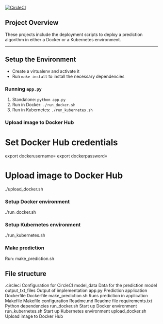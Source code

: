 [![CircleCI](https://circleci.com/gh/JonathanAsamoah/project-ml-microservice-kubernetes.svg?style=svg)](https://circleci.com/gh/circleci/circleci-docs)

## Project Overview

These projects include the deployment scripts to deploy a prediction algorithm in either a Docker or a Kubernetes environment.

---

## Setup the Environment

* Create a virtualenv and activate it
* Run `make install` to install the necessary dependencies

### Running `app.py`

1. Standalone:  `python app.py`
2. Run in Docker:  `./run_docker.sh`
3. Run in Kubernetes:  `./run_kubernetes.sh`

### Upload image to Docker Hub
# Set Docker Hub credentials
export dockerusername=
export dockerpassword=
# Upload image to Docker Hub
./upload_docker.sh

### Setup Docker environment
./run_docker.sh

### Setup Kubernetes environment
./run_kubernetes.sh  

### Make prediction
Run: make_prediction.sh

## File structure
.circleci           Configuration for CircleCI
model_data          Data for the prediction model
output_txt_files    Output of implementation
app.py              Prediction application
Dockerfile          Dockerfile
make_prediction.sh  Runs prediction in application
Makefile            Makefile configuration
Readme.md           Readme file
requirements.txt    Python dependencies
run_docker.sh       Start up Docker environment
run_kubernetes.sh   Start up Kubernetes environment
upload_docker.sh    Upload image to Docker Hub




